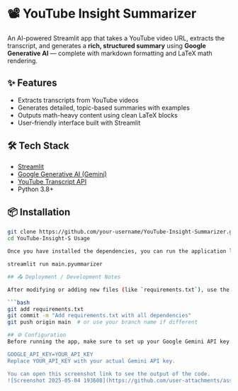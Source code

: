 # 📽️ YouTube Insight Summarizer

An AI-powered Streamlit app that takes a YouTube video URL, extracts the transcript, and generates a **rich, structured summary** using **Google Generative AI** — complete with markdown formatting and LaTeX math rendering.

## ✨ Features

- Extracts transcripts from YouTube videos
- Generates detailed, topic-based summaries with examples
- Outputs math-heavy content using clean LaTeX blocks
- User-friendly interface built with Streamlit



## 🛠️ Tech Stack

- [Streamlit](https://streamlit.io/)
- [Google Generative AI (Gemini)](https://ai.google.dev/)
- [YouTube Transcript API](https://pypi.org/project/youtube-transcript-api/)
- Python 3.8+


## 📦 Installation

```bash
git clone https://github.com/your-username/YouTube-Insight-Summarizer.git
cd YouTube-Insight-S Usage

Once you have installed the dependencies, you can run the application locally using the following command in your terminal:

streamlit run main.pyummarizer

## 📤 Deployment / Development Notes

After modifying or adding new files (like `requirements.txt`), use the following Git commands to commit and push your changes:

```bash
git add requirements.txt
git commit -m "Add requirements.txt with all dependencies"
git push origin main  # or use your branch name if different

## ⚙️ Configuration
Before running the app, make sure to set up your Google Gemini API key. You can do this by creating a .env file in the project's root directory and adding your API key:

GOOGLE_API_KEY=YOUR_API_KEY
Replace YOUR_API_KEY with your actual Gemini API key.

You can open this screenshot link to see the output of the code.
![Screenshot 2025-05-04 193608](https://github.com/user-attachments/assets/c982a8c4-7bab-4573-b348-938982b05e1b)
